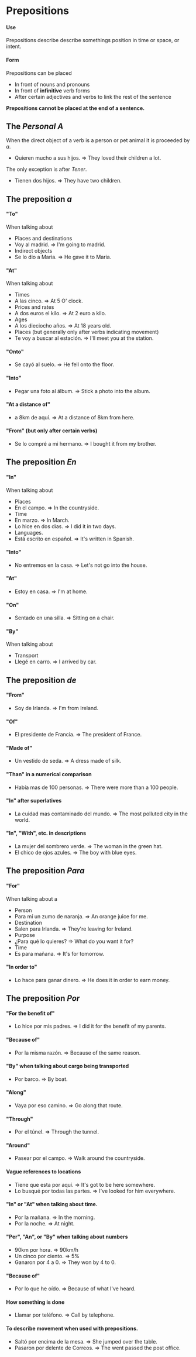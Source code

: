 # Prepositions

#### Use
Prepositions describe describe somethings position in time or space, or intent.

#### Form
Prepositions can be placed
 - In front of nouns and pronouns
 - In front of __infinitive__ verb forms
 - After certain adjectives and verbs to link the rest of the sentence

__Prepositions cannot be placed at the end of a sentence.__


## The _Personal A_
When the direct object of a verb is a person or pet animal it is proceeded by _a_.
 - Quieren mucho a sus hijos. => They loved their children a lot.

The only exception is after _Tener_.
 - Tienen dos hijos. => They have two children.



## The preposition _a_

#### "To"
When talking about
 - Places and destinations
  - Voy al madrid. => I'm going to madrid.
 - Indirect objects
  - Se lo dio a Maria. => He gave it to Maria.

#### "At"
When talking about
 - Times
  - A las cinco. => At 5 O' clock.
 - Prices and rates
  - A dos euros el kilo. => At 2 euro a kilo.
 - Ages
  - A los dieciocho años. => At 18 years old.
 - Places (but generally only after verbs indicating movement)
  - Te voy a buscar al estación. => I'll meet you at the station.

#### "Onto"
 - Se cayó al suelo. => He fell onto the floor.

#### "Into"
 - Pegar una foto al álbum. => Stick a photo into the album.

#### "At a distance of"
 - a 8km de aquí. => At a distance of 8km from here.

#### "From" (but only after certain verbs)
 - Se lo compré a mi hermano. => I bought it from my brother.


## The preposition _En_

#### "In"
When talking about
 - Places
  - En el campo. => In the countryside.
 - Time
  - En marzo. => In March.
  - Lo hice en dos días. => I did it in two days.
 - Languages.
  - Está escrito en español. => It's written in Spanish.

#### "Into"
 - No entremos en la casa. => Let's not go into the house.

#### "At"
 - Estoy en casa. => I'm at home.

#### "On"
 - Sentado en una silla. => Sitting on a chair.

#### "By"
When talking about
 - Transport
  - Llegé en carro. => I arrived by car.



## The preposition _de_

#### "From"
 - Soy de Irlanda. => I'm from Ireland.

#### "Of"
 - El presidente de Francia. => The president of France.

#### "Made of"
 - Un vestido de seda. => A dress made of silk.

#### "Than" in a numerical comparison
 - Había mas de 100 personas. => There were more than a 100 people.

#### "In" after superlatives
 - La cuidad mas contaminado del mundo. => The most polluted city in the world.

#### "In", "With", etc. in descriptions
 - La mujer del sombrero verde. => The woman in the green hat.
 - El chico de ojos azules. => The boy with blue eyes.



## The preposition _Para_

#### "For"
When talking about a
 - Person
  - Para mí un zumo de naranja. => An orange juice for me.
 - Destination
  - Salen para Irlanda. => They're leaving for Ireland.
 - Purpose
  - ¿Para qué lo quieres? => What do you want it for?
 - Time
  - Es para mañana. => It's for tomorrow.

#### "In order to"
 - Lo hace para ganar dinero. => He does it in order to earn money.


## The preposition _Por_

#### "For the benefit of"
 - Lo hice por mis padres. => I did it for the benefit of my parents.

#### "Because of"
 - Por la misma razón. => Because of the same reason.

#### "By" when talking about cargo being transported
 - Por barco. => By boat.

#### "Along"
 - Vaya por eso camino. => Go along that route.

#### "Through"
 - Por el túnel. => Through the tunnel.

#### "Around"
 - Pasear por el campo. => Walk around the countryside.

#### Vague references to locations
 - Tiene que esta por aquí. => It's got to be here somewhere.
 - Lo busqué por todas las partes. => I've looked for him everywhere.

#### "In" or "At" when talking about time.
 - Por la mañana. => In the morning.
 - Por la noche. => At night.

#### "Per", "An", or "By" when talking about numbers
 - 90km por hora. => 90km/h
 - Un cinco por ciento. => 5%
 - Ganaron por 4 a 0. => They won by 4 to 0.

#### "Because of"
 - Por lo que he oído. => Because of what I've heard.

#### How something is done
 - Llamar por teléfono. => Call by telephone.

#### To describe movement when used with prepositions.
 - Saltó por encima de la mesa. => She jumped over the table.
 - Pasaron por delente de Correos. => The went passed the post office.
